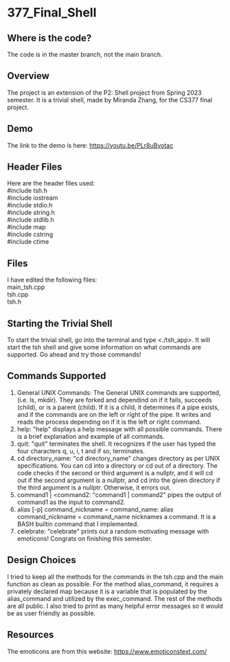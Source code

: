 # 377_Final_Shell

## Where is the code?
  The code is in the master branch, not the main branch.

## Overview
  The project is an extension of the P2: Shell project from Spring 2023 semester. It is a trivial shell, made by Miranda Zhang, for the CS377 final project.

## Demo
  The link to the demo is here: https://youtu.be/PLr8uByotac

## Header Files
  Here are the header files used: <br>
  #include tsh.h <br>
  #include iostream <br>
  #include stdio.h <br>
  #include string.h <br>
  #include stdlib.h <br>
  #include map <br>
  #include cstring <br>
  #include ctime <br>

## Files
  I have edited the following files:<br>
  main_tsh.cpp <br>
  tsh.cpp <br>
  tsh.h <br>
  
## Starting the Trivial Shell
  To start the trivial shell, go into the terminal and type <./tsh_app>. It will start the tsh shell and give some information on what commands are supported. Go ahead and try those commands!
  
## Commands Supported
  1. General UNIX Commands:
    The General UNIX commands are supported, (i.e. ls, mkdir). They are forked and dependind on if it fails, succeeds (child), or is a parent (child). If it is a child, it determines if a pipe exists, and if the commands are on the left or right of the pipe. It writes and reads the process depending on if it is the left or right command. 
  2. help:
    "help" displays a help message with all possible commands. There is a brief explanation and example of all commands.
  3. quit:
    "quit" terminates the shell. It recognizes if the user has typed the four characters q, u, i, t and if so, terminates.
  4. cd directory_name:
  "cd directory_name" changes directory as per UNIX specifications. You can cd into a directory or cd out of a directory. The code checks if the second or third argument is a nullptr, and it will cd out if the second argument is a nullptr, and cd into the given directory if the third argument is a nullptr. Otherwise, it errors out. 
  5. command1 | <command2:
  "command1 | command2" pipes the output of command1 as the input to command2.
  6. alias [-p] command_nickname = command_name: 
  alias command_nickname = command_name nicknames a command. It is a BASH builtin command that I implemented.
  7. celebrate:
    "celebrate" prints out a random motivating message with emoticons! Congrats on finishing this semester. 

## Design Choices
I tried to keep all the methods for the commands in the tsh.cpp and the main function as clean as possible. For the method alias_command, it requires a privately declared map because it is a variable that is populated by the alias_command and utilized by the exec_command. The rest of the methods are all public. I also tried to print as many helpful error messages so it would be as user friendly as possible.

## Resources
The emoticons are from this website: https://www.emoticonstext.com/
